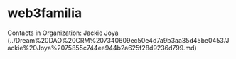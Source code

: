 # web3familia

Contacts in Organization: Jackie Joya (../Dream%20DAO%20CRM%207340609ec50e4d7a9b3aa35d45be0453/Jackie%20Joya%2075855c744ee944b2a625f28d9236d799.md)